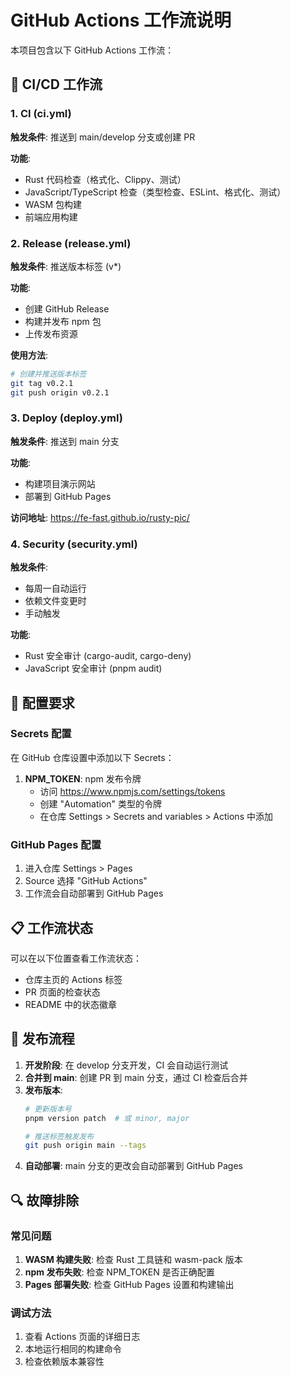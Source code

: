 # GitHub Actions 工作流说明

本项目包含以下 GitHub Actions 工作流：

## 🔄 CI/CD 工作流

### 1. CI (ci.yml)
**触发条件**: 推送到 main/develop 分支或创建 PR

**功能**:
- Rust 代码检查（格式化、Clippy、测试）
- JavaScript/TypeScript 检查（类型检查、ESLint、格式化、测试）
- WASM 包构建
- 前端应用构建

### 2. Release (release.yml)
**触发条件**: 推送版本标签 (v*)

**功能**:
- 创建 GitHub Release
- 构建并发布 npm 包
- 上传发布资源

**使用方法**:
```bash
# 创建并推送版本标签
git tag v0.2.1
git push origin v0.2.1
```

### 3. Deploy (deploy.yml)
**触发条件**: 推送到 main 分支

**功能**:
- 构建项目演示网站
- 部署到 GitHub Pages

**访问地址**: https://fe-fast.github.io/rusty-pic/

### 4. Security (security.yml)
**触发条件**: 
- 每周一自动运行
- 依赖文件变更时
- 手动触发

**功能**:
- Rust 安全审计 (cargo-audit, cargo-deny)
- JavaScript 安全审计 (pnpm audit)

## 🔧 配置要求

### Secrets 配置
在 GitHub 仓库设置中添加以下 Secrets：

1. **NPM_TOKEN**: npm 发布令牌
   - 访问 https://www.npmjs.com/settings/tokens
   - 创建 "Automation" 类型的令牌
   - 在仓库 Settings > Secrets and variables > Actions 中添加

### GitHub Pages 配置
1. 进入仓库 Settings > Pages
2. Source 选择 "GitHub Actions"
3. 工作流会自动部署到 GitHub Pages

## 📋 工作流状态

可以在以下位置查看工作流状态：
- 仓库主页的 Actions 标签
- PR 页面的检查状态
- README 中的状态徽章

## 🚀 发布流程

1. **开发阶段**: 在 develop 分支开发，CI 会自动运行测试
2. **合并到 main**: 创建 PR 到 main 分支，通过 CI 检查后合并
3. **发布版本**: 
   ```bash
   # 更新版本号
   pnpm version patch  # 或 minor, major
   
   # 推送标签触发发布
   git push origin main --tags
   ```
4. **自动部署**: main 分支的更改会自动部署到 GitHub Pages

## 🔍 故障排除

### 常见问题
1. **WASM 构建失败**: 检查 Rust 工具链和 wasm-pack 版本
2. **npm 发布失败**: 检查 NPM_TOKEN 是否正确配置
3. **Pages 部署失败**: 检查 GitHub Pages 设置和构建输出

### 调试方法
1. 查看 Actions 页面的详细日志
2. 本地运行相同的构建命令
3. 检查依赖版本兼容性

